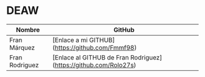# DEAW
| Nombre | GitHub |
| ------------- | ------------- |
| Fran Márquez  | [Enlace a mi GITHUB] (https://github.com/Fmmf98)  |
| Fran Rodriguez | [Enlace al GITHUB de Fran Rodriguez]  (https://github.com/Rolo27s)|

